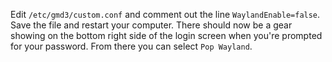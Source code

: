 Edit `/etc/gmd3/custom.conf` and comment out the line `WaylandEnable=false`. Save the file and restart your computer. There should now be a gear showing on the bottom right side of the login screen when you're prompted for your password. From there you can select `Pop Wayland`.
